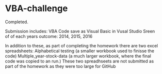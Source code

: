 # VBA-challenge
Completed.

Submission includes:
      VBA Code save as Visual Basic in Vusal Studio
      Sreen of of each years outcome: 2014, 2015, 2016

In addition to these, as part of completing the homework there are two excel spreadsheets:
      Alphabetical testing (a smaller workbook used to finisse the code)
      Multiple_year-stock-data (a much larger workbook, where the final code was copied to an run.)
    These two spreadhseets are not submitted as part of the homework as they were too large for GitHub
